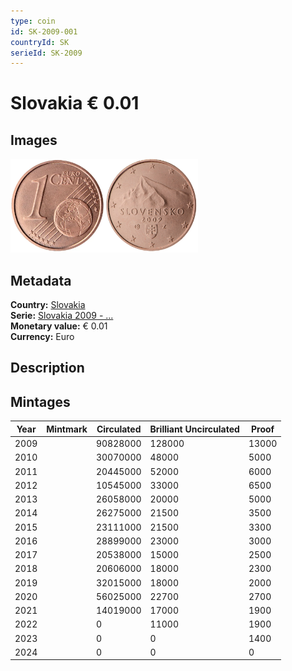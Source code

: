 ```yaml
---
type: coin
id: SK-2009-001
countryId: SK
serieId: SK-2009
---
```


# Slovakia € 0.01

## Images

<img src="../../../Images/common-2007-001.webp" height="150" alt="Front image"><img src="Images/slovakia-2009-001.webp" height="150" alt="Back image">

## Metadata

**Country:** [Slovakia](../index.md)\
**Serie:** [Slovakia 2009 - ...](index.md)\
**Monetary value:** € 0.01\
**Currency:** Euro

## Description

## Mintages

| Year | Mintmark | Circulated | Brilliant Uncirculated | Proof |
| ---- | -------- | ---------- | ---------------------- | ----- |
| 2009 |          | 90828000   | 128000                 | 13000 |
| 2010 |          | 30070000   | 48000                  | 5000  |
| 2011 |          | 20445000   | 52000                  | 6000  |
| 2012 |          | 10545000   | 33000                  | 6500  |
| 2013 |          | 26058000   | 20000                  | 5000  |
| 2014 |          | 26275000   | 21500                  | 3500  |
| 2015 |          | 23111000   | 21500                  | 3300  |
| 2016 |          | 28899000   | 23000                  | 3000  |
| 2017 |          | 20538000   | 15000                  | 2500  |
| 2018 |          | 20606000   | 18000                  | 2300  |
| 2019 |          | 32015000   | 18000                  | 2000  |
| 2020 |          | 56025000   | 22700                  | 2700  |
| 2021 |          | 14019000   | 17000                  | 1900  |
| 2022 |          | 0          | 11000                  | 1900  |
| 2023 |          | 0          | 0                      | 1400  |
| 2024 |          | 0          | 0                      | 0     |
